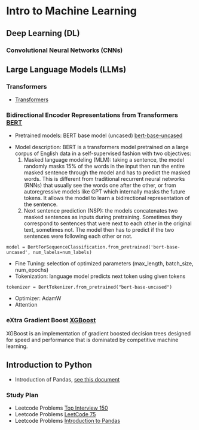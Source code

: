 # Intro to Machine Learning

## Deep Learning (DL)

### Convolutional Neural Networks (CNNs)

## Large Language Models (LLMs)

### Transformers
  * [Transformers](https://github.com/huggingface/transformers)
    
### Bidirectional Encoder Representations from Transformers [BERT](https://huggingface.co/docs/transformers/en/model_doc/bert)
  * Pretrained models: BERT base model (uncased) [bert-base-uncased](https://huggingface.co/google-bert/bert-base-uncased)
   - Model description: BERT is a transformers model pretrained on a large corpus of English data in a self-supervised fashion with two objectives:
     1. Masked language modeling (MLM): taking a sentence, the model randomly masks 15% of the words in the input then run the entire masked sentence through the model and has to predict the masked words. This is different from traditional recurrent neural networks (RNNs) that usually see the words one after the other, or from autoregressive models like GPT which internally masks the future tokens. It allows the model to learn a bidirectional representation of the sentence.
     2. Next sentence prediction (NSP): the models concatenates two masked sentences as inputs during pretraining. Sometimes they correspond to sentences that were next to each other in the original text, sometimes not. The model then has to predict if the two sentences were following each other or not.
   ```
   model = BertForSequenceClassification.from_pretrained('bert-base-uncased', num_labels=num_labels)
   ```
  * Fine Tuning: selection of optimized parameters (max_length, batch_size, num_epochs)
  * Tokenization: language model predicts next token using given tokens
   ```
   tokenizer = BertTokenizer.from_pretrained("bert-base-uncased")
   ```
  * Optimizer: AdamW
  * Attention

### eXtra Gradient Boost [XGBoost](https://xgboost.readthedocs.io/en/stable/python/python_intro.html)
XGBoost is an implementation of gradient boosted decision trees designed for speed and performance that is dominated by competitive machine learning.

## Introduction to Python
* Introduction of Pandas, [see this document](Basic-Pandas.md)
  
### Study Plan
 * Leetcode Problems [Top Interview 150](https://leetcode.com/studyplan/top-interview-150/)
 * Leetcode Problems [LeetCode 75](https://leetcode.com/studyplan/leetcode-75/)
 * Leetcode Problems [Introduction to Pandas](https://leetcode.com/studyplan/introduction-to-pandas/)

